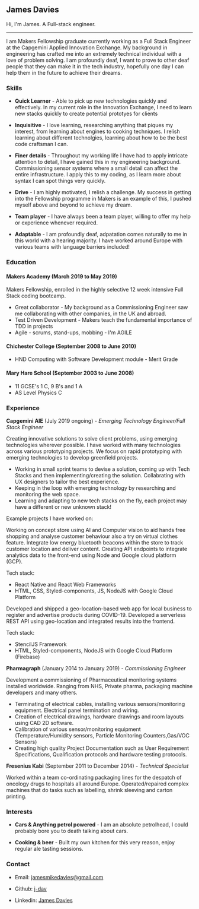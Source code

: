 
## James Davies

Hi, I'm James. A Full-stack engineer.

***

I am Makers Fellowship graduate currently working as a Full Stack Engineer at the Capgemini Applied Innovation Exchange. 
My background in engineering has crafted me into an extremely technical individual with a love of problem solving. I am profoundly deaf, I want to prove to other deaf people that they can make it in the tech industry, hopefully one day I can help them in the future to achieve their dreams.

### <a name="skills">Skills</a>

- **Quick Learner** - Able to pick up new technologies quickly and effectively. In my current role in the Innovation Exchange, I need to learn new stacks quickly to create potential prototyes for clients

- **Inquisitive** - I love learning, researching anything that piques my interest, from learning about engines to cooking techniques. I relish learning about different technolgies, learning about how to be the best code craftsman I can.

- **Finer details** - Throughout my working life I have had to apply intricate attention to detail, I have gained this in my engineering background. Commissioning sensor systems where a small detail can affect the entire infrastructure. I apply this to my coding, as I learn more about syntax I can spot things very quickly.

- **Drive** - I am highly motivated, I relish a challenge. My success in getting into the Fellowship programme in Makers is an example of this, I pushed myself above and beyond to achieve my dream.

- **Team player** - I have always been a team player, willing to offer my help or experience whenever required. 

- **Adaptable** - I am profoundly deaf, adpatation comes naturally to me in this world with a hearing majority. I have worked around Europe with various teams with language barriers included!

### <a name="education">Education</a>

#### Makers Academy (March 2019 to May 2019)

Makers Fellowship, enrolled in the highly selective 12 week intensive Full Stack coding bootcamp.

- Great collaborator - My background as a Commissioning Engineer saw me collaborating with other companies, in the UK and abroad.
- Test Driven Development - Makers teach the fundamental importance of TDD in projects
- Agile - scrums, stand-ups, mobbing - I'm AGILE

#### Chichester College (September 2008 to June 2010)

- HND Computing with Software Development module - Merit Grade

#### Mary Hare School (September 2003 to June 2008)

- 11 GCSE's 1 C, 9 B's and 1 A
- AS Level Physics C

### <a name="experience">Experience</a>

**Capgemini AIE** (July 2019 ongoing) - *Emerging Technology Engineer/Full Stack Engineer*

Creating innovative solutions to solve client problems, using emerging technologies wherever possible. I have worked with many technologies across various prototyping projects. We focus on rapid prototyping with emerging technologies to develop greenfield projects.

- Working in small sprint teams to devise a solution, coming up with Tech Stacks and then implementing/creating the solution. Collabrating with UX designers to tailor the best experience.
- Keeping in the loop with emerging technology by researching and monitoring the web space.
- Learning and adapting to new tech stacks on the fly, each project may have a different or new unknown stack!


Example projects I have worked on:

Working on concept store using AI and Computer vision to aid hands free shopping and analyse customer behaviour also a try on virtual clothes feature. Integrate low energy bluetooth beacons within the store to track customer location and deliver content.
Creating API endpoints to integrate analytics data to the front-end using Node and Google cloud platform (GCP).

Tech stack:
- React Native and React Web Frameworks
- HTML, CSS, Styled-components, JS, NodeJS with Google Cloud Platform

Developed and shipped a geo-location-based web app for local business to register and advertise products during COVID-19.
Developed a serverless REST API using geo-location and integrated results into the frontend.

Tech stack:
- StencilJS Framework
- HTML, Styled-components, NodeJS with Google Cloud Platform (Firebase)

**Pharmagraph** (January 2014 to January 2019) - *Commissioning Engineer*

Development a commissioning of Pharmaceutical monitoring systems installed worldwide. Ranging from NHS, Private pharma, packaging machine developers and many others.

- Terminating of electrical cables, installing various sensors/monitoring equipment. Electrical panel termination and wiring.
- Creation of electrical drawings, hardware drawings and room layouts using CAD 2D software.
- Calibration of various sensor/monitoring equipment (Temperature/Humidity sensors, Particle Monitoring Counters,Gas/VOC Sensors)
- Creating high quality Project Documentation such as User Requirement Specifications, Qualification protocols and hardware testing protocols.

  
**Fresenius Kabi** (September 2011 to December 2014) - *Technical Specialist*

Worked within a team co-ordinating packaging lines for the despatch of oncology drugs to hospitals all around Europe. Operated/repaired complex machines that do tasks such as labelling, shrink sleeving and carton printing.

### <a name="interests">Interests</a>

- **Cars & Anything petrol powered** - I am an absolute petrolhead, I could probably bore you to death talking about cars.

- **Cooking & beer** - Built my own kitchen for this very reason, enjoy regular ale tasting sessions.

### <a name="contact">Contact</a>

- Email: jamesmikedavies@gmail.com

- Github: [j-dav](http://github.com/j-dav)

- Linkedin: [James Davies](https://www.linkedin.com/in/jamesmikedavies/)
